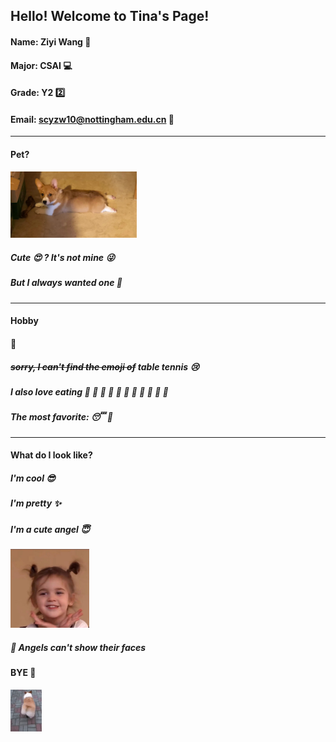 ## Hello! Welcome to Tina's Page!

#### Name: Ziyi Wang	:girl: 

#### Major: CSAI	:computer:

#### Grade: Y2	:two:

#### Email: scyzw10@nottingham.edu.cn	:email:

---

#### Pet?

 <img src="../images/contributors/gouzi.jpg" alt="dog" width="40%" />

##### Cute :heart_eyes: ?                   It's not mine :stuck_out_tongue_winking_eye: 

##### But I always wanted one :feet:

---

#### Hobby

#### :volleyball:  

##### ~~sorry, I can't find the emoji of~~ *table tennis*  :cry:

#####  I also love eating :cake: :ramen: :dango: :rice: :sushi: :pizza: :fried_shrimp: :spaghetti: :poultry_leg: :meat_on_bone: :ice_cream:

##### The most favorite: :sleeping:  :sleeping_bed:

---

#### What do I look like?

##### I'm cool :sunglasses:

##### I'm pretty :sparkles:

##### I'm a cute angel​ :innocent:

 <img src="../images/contributors/wzyyy.jpg" alt="wzyyy" width="25%" />

#####   :see_no_evil: Angels can't show their faces



#### BYE​ :wave:

 <img src="../images/contributors/heihei.gif" alt="heihei" width="10%" />

